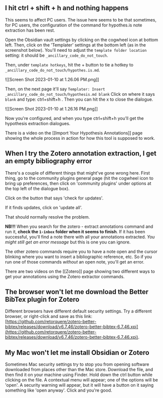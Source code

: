 
## I hit ctrl + shift + h and nothing happens

This seems to affect PC users. The issue here seems to be that sometimes, for PC users, the configuration of the command for hypothes.is note extraction has been rest.

Open the Obsidian vault settings by clicking on the cogwheel icon at bottom left. Then, click on the 'Templater' settings at the bottom left (as in the screenshot below). You'll need to adjust the `template folder location` setting: it should be `_ancillary_code_do_not_touch`. 

Then, under `template hotkeys`, hit the + button to tie a hotkey to `_ancillary_code_do_not_touch/hypothes.is.md`. 

![[Screen Shot 2023-01-10 at 1.26.06 PM.png]]

 Then, on the next page it'll say `Templater: Insert _ancillary_code_do_not_touch/hypothesis.md blank` Click on where it says `blank` and type: ctrl+shift+h . Then you can hit the x to close the dialogue.
 
 ![[Screen Shot 2023-01-10 at 1.26.16 PM.png]]

Now you're configured, and when you type ctrl+shift+h you'll get the hypothesis extraction dialogues.

There is a video on the [[Import Your Hypothesis Annotations]] page showing the whole process in action for how this tool is supposed to work.

## When I try the Zotero annotation extraction, I get an empty bibliography error

There's a couple of different things that might've gone wrong here. First thing, go to the community plugins general page (hit the cogwheel icon to bring up preferences, then click on 'community plugins' under options at the top left of the dialogue box). 

Click on the button that says 'check for updates'. 

If it finds updates, click on 'update all'.

That should normally resolve the problem. 

**NB!!!** When you search for the zotero - extract annotations command and run it, **check the `1-inbox` folder when it seems to finish**. If it has been successful, you'll find a note there with all your annotations extracted. *You might still get an error message* but this is one you can ignore.

The other zotero commands require you to have a note open and the cursor blinking where you want to insert a bibliographic reference, etc. So if you run one of those commands *without* an open note, you'll get an error.

There are two videos on the [[Zotero]] page showing two different ways to get your annotations using the Zotero extractor commands.

## The browser won't let me download the Better BibTex plugin for Zotero 

Different browsers have different default security settings. Try a different browser, or right-click and save as this link: [https://github.com/retorquere/zotero-better-bibtex/releases/download/v6.7.46/zotero-better-bibtex-6.7.46.xpi](https://github.com/retorquere/zotero-better-bibtex/releases/download/v6.7.46/zotero-better-bibtex-6.7.46.xpi).

## My Mac won't let me install Obsidian or Zotero

Sometimes Mac security settings try to stop you from opening software downloaded from places other than the Mac store. Download the file, and then find it on your machine using Finder. Hold down the ctrl button while clicking on the file. A contextual menu will appear; one of the options will be 'open'. A security warning will appear, but it will have a button on it saying something like 'open anyway'. Click and you're good.